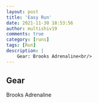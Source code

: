 ```yaml
---
layout: post
title: 'Easy Run'
date: 2021-11-30 18:53:56
author: multishiv19
comments: true
category: [runs]
tags: [Run]
description: |
    Gear: Brooks Adrenaline<br/>
---
```


## Gear
Brooks Adrenaline



<div width='100%' class='strava-embed-placeholder' data-embed-type='activity' data-embed-id='6324404748'></div>
<script src='https://strava-embeds.com/embed.js'></script>
